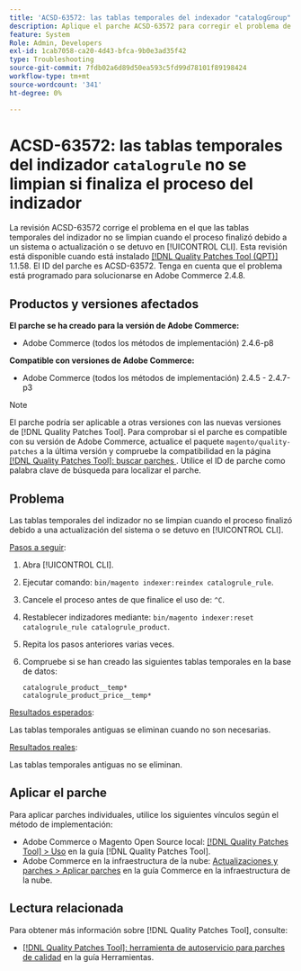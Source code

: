 ```yaml
---
title: 'ACSD-63572: las tablas temporales del indexador "catalogGroup" no se limpian si se termina el proceso del indexador'
description: Aplique el parche ACSD-63572 para corregir el problema de Adobe Commerce en el que las tablas del indizador no se limpian cuando el proceso finalizó debido a una actualización del sistema o se detuvo en [!UICONTROL CLI].
feature: System
Role: Admin, Developers
exl-id: 1cab7058-ca20-4d43-bfca-9b0e3ad35f42
type: Troubleshooting
source-git-commit: 7fdb02a6d89d50ea593c5fd99d78101f89198424
workflow-type: tm+mt
source-wordcount: '341'
ht-degree: 0%

---
```


# ACSD-63572: las tablas temporales del indizador `catalogrule` no se limpian si finaliza el proceso del indizador

La revisión ACSD-63572 corrige el problema en el que las tablas temporales del indizador no se limpian cuando el proceso finalizó debido a un sistema o actualización o se detuvo en [!UICONTROL CLI]. Esta revisión está disponible cuando está instalado [[!DNL Quality Patches Tool (QPT)]](/help/tools/quality-patches-tool/quality-patches-tool-to-self-serve-quality-patches.md) 1.1.58. El ID del parche es ACSD-63572. Tenga en cuenta que el problema está programado para solucionarse en Adobe Commerce 2.4.8.

## Productos y versiones afectados

**El parche se ha creado para la versión de Adobe Commerce:**

* Adobe Commerce (todos los métodos de implementación) 2.4.6-p8

**Compatible con versiones de Adobe Commerce:**

* Adobe Commerce (todos los métodos de implementación) 2.4.5 - 2.4.7-p3

>[!NOTE]
>
>El parche podría ser aplicable a otras versiones con las nuevas versiones de [!DNL Quality Patches Tool]. Para comprobar si el parche es compatible con su versión de Adobe Commerce, actualice el paquete `magento/quality-patches` a la última versión y compruebe la compatibilidad en la página [[!DNL Quality Patches Tool]: buscar parches ](https://experienceleague.adobe.com/tools/commerce-quality-patches/index.html). Utilice el ID de parche como palabra clave de búsqueda para localizar el parche.

## Problema

Las tablas temporales del indizador no se limpian cuando el proceso finalizó debido a una actualización del sistema o se detuvo en [!UICONTROL CLI].

<u>Pasos a seguir</u>:

1. Abra [!UICONTROL CLI].
1. Ejecutar comando: `bin/magento indexer:reindex catalogrule_rule`.
1. Cancele el proceso antes de que finalice el uso de: `^C`.
1. Restablecer indizadores mediante: `bin/magento indexer:reset catalogrule_rule catalogrule_product`.
1. Repita los pasos anteriores varias veces.
1. Compruebe si se han creado las siguientes tablas temporales en la base de datos:

   ```
   catalogrule_product__temp*
   catalogrule_product_price__temp*
   ```

<u>Resultados esperados</u>:

Las tablas temporales antiguas se eliminan cuando no son necesarias.

<u>Resultados reales</u>:

Las tablas temporales antiguas no se eliminan.

## Aplicar el parche

Para aplicar parches individuales, utilice los siguientes vínculos según el método de implementación:

* Adobe Commerce o Magento Open Source local: [[!DNL Quality Patches Tool] > Uso](/help/tools/quality-patches-tool/usage.md) en la guía [!DNL Quality Patches Tool].
* Adobe Commerce en la infraestructura de la nube: [Actualizaciones y parches > Aplicar parches](https://experienceleague.adobe.com/docs/commerce-cloud-service/user-guide/develop/upgrade/apply-patches.html) en la guía Commerce en la infraestructura de la nube.

## Lectura relacionada

Para obtener más información sobre [!DNL Quality Patches Tool], consulte:

* [[!DNL Quality Patches Tool]: herramienta de autoservicio para parches de calidad](/help/tools/quality-patches-tool/quality-patches-tool-to-self-serve-quality-patches.md) en la guía Herramientas.
